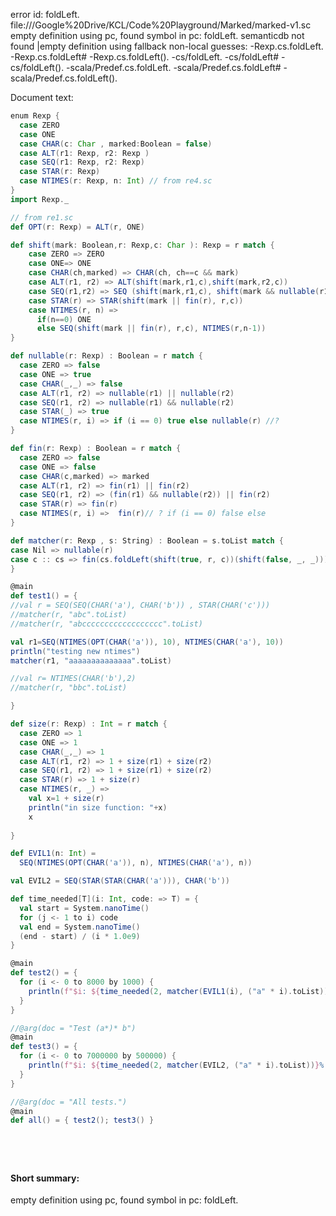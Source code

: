 error id: foldLeft.
file://<HOME>/Google%20Drive/KCL/Code%20Playground/Marked/marked-v1.sc
empty definition using pc, found symbol in pc: foldLeft.
semanticdb not found
|empty definition using fallback
non-local guesses:
	 -Rexp.cs.foldLeft.
	 -Rexp.cs.foldLeft#
	 -Rexp.cs.foldLeft().
	 -cs/foldLeft.
	 -cs/foldLeft#
	 -cs/foldLeft().
	 -scala/Predef.cs.foldLeft.
	 -scala/Predef.cs.foldLeft#
	 -scala/Predef.cs.foldLeft().

Document text:

```scala
enum Rexp {
  case ZERO
  case ONE 
  case CHAR(c: Char , marked:Boolean = false)
  case ALT(r1: Rexp, r2: Rexp )
  case SEQ(r1: Rexp, r2: Rexp)
  case STAR(r: Rexp)
  case NTIMES(r: Rexp, n: Int) // from re4.sc
}
import Rexp._

// from re1.sc
def OPT(r: Rexp) = ALT(r, ONE)

def shift(mark: Boolean,r: Rexp,c: Char ): Rexp = r match {
    case ZERO => ZERO
    case ONE=> ONE
    case CHAR(ch,marked) => CHAR(ch, ch==c && mark)
    case ALT(r1, r2) => ALT(shift(mark,r1,c),shift(mark,r2,c))
    case SEQ(r1,r2) => SEQ (shift(mark,r1,c), shift(mark && nullable(r1) || fin(r1),r2,c))
    case STAR(r) => STAR(shift(mark || fin(r), r,c))
    case NTIMES(r, n) => 
      if(n==0) ONE 
      else SEQ(shift(mark || fin(r), r,c), NTIMES(r,n-1)) 
}

def nullable(r: Rexp) : Boolean = r match {
  case ZERO => false
  case ONE => true
  case CHAR(_,_) => false
  case ALT(r1, r2) => nullable(r1) || nullable(r2)
  case SEQ(r1, r2) => nullable(r1) && nullable(r2)
  case STAR(_) => true
  case NTIMES(r, i) => if (i == 0) true else nullable(r) //?
}

def fin(r: Rexp) : Boolean = r match {
  case ZERO => false
  case ONE => false
  case CHAR(c,marked) => marked
  case ALT(r1, r2) => fin(r1) || fin(r2)
  case SEQ(r1, r2) => (fin(r1) && nullable(r2)) || fin(r2)
  case STAR(r) => fin(r)
  case NTIMES(r, i) =>  fin(r)// ? if (i == 0) false else
}

def matcher(r: Rexp , s: String) : Boolean = s.toList match {
case Nil => nullable(r)
case c :: cs => fin(cs.foldLeft(shift(true, r, c))(shift(false, _, _)))
}

@main
def test1() = {
//val r = SEQ(SEQ(CHAR('a'), CHAR('b')) , STAR(CHAR('c')))
//matcher(r, "abc".toList)
//matcher(r, "abcccccccccccccccccc".toList)

val r1=SEQ(NTIMES(OPT(CHAR('a')), 10), NTIMES(CHAR('a'), 10))
println("testing new ntimes")
matcher(r1, "aaaaaaaaaaaaaa".toList)

//val r= NTIMES(CHAR('b'),2)
//matcher(r, "bbc".toList)

}

def size(r: Rexp) : Int = r match {
  case ZERO => 1
  case ONE => 1
  case CHAR(_,_) => 1
  case ALT(r1, r2) => 1 + size(r1) + size(r2)
  case SEQ(r1, r2) => 1 + size(r1) + size(r2)
  case STAR(r) => 1 + size(r)
  case NTIMES(r, _) => 
    val x=1 + size(r)
    println("in size function: "+x)
    x
    
}

def EVIL1(n: Int) = 
  SEQ(NTIMES(OPT(CHAR('a')), n), NTIMES(CHAR('a'), n))

val EVIL2 = SEQ(STAR(STAR(CHAR('a'))), CHAR('b'))

def time_needed[T](i: Int, code: => T) = {
  val start = System.nanoTime()
  for (j <- 1 to i) code
  val end = System.nanoTime()
  (end - start) / (i * 1.0e9)
}

@main
def test2() = {
  for (i <- 0 to 8000 by 1000) {
    println(f"$i: ${time_needed(2, matcher(EVIL1(i), ("a" * i).toList))}%.5f")
  }
}

//@arg(doc = "Test (a*)* b")
@main
def test3() = {
  for (i <- 0 to 7000000 by 500000) {
    println(f"$i: ${time_needed(2, matcher(EVIL2, ("a" * i).toList))}%.5f")
  }
} 

//@arg(doc = "All tests.")
@main
def all() = { test2(); test3() } 






```

#### Short summary: 

empty definition using pc, found symbol in pc: foldLeft.